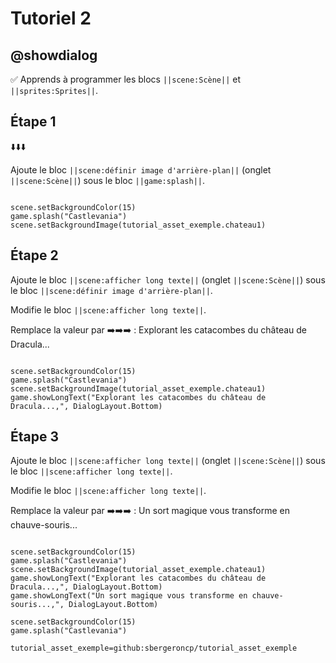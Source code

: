 # Tutoriel 2

## @showdialog

✅ Apprends à programmer les blocs ``||scene:Scène||`` et ``||sprites:Sprites||``.

## Étape 1

⬇️⬇️⬇️

Ajoute le bloc ``||scene:définir image d'arrière-plan||`` (onglet ``||scene:Scène||``) sous le bloc ``||game:splash||``.

```blocks

scene.setBackgroundColor(15)
game.splash("Castlevania")
scene.setBackgroundImage(tutorial_asset_exemple.chateau1)
```

## Étape 2

Ajoute le bloc ``||scene:afficher long texte||`` (onglet ``||scene:Scène||``) sous le bloc ``||scene:définir image d'arrière-plan||``.

Modifie le bloc ``||scene:afficher long texte||``.

Remplace la valeur par ➡️➡️➡️ : Explorant les catacombes du château de Dracula...

```blocks

scene.setBackgroundColor(15)
game.splash("Castlevania")
scene.setBackgroundImage(tutorial_asset_exemple.chateau1)
game.showLongText("Explorant les catacombes du château de Dracula...,", DialogLayout.Bottom)

```

## Étape 3

Ajoute le bloc ``||scene:afficher long texte||`` (onglet ``||scene:Scène||``) sous le bloc ``||scene:afficher long texte||``.

Modifie le bloc ``||scene:afficher long texte||``.

Remplace la valeur par ➡️➡️➡️ : Un sort magique vous transforme en chauve-souris...

```blocks

scene.setBackgroundColor(15)
game.splash("Castlevania")
scene.setBackgroundImage(tutorial_asset_exemple.chateau1)
game.showLongText("Explorant les catacombes du château de Dracula...,", DialogLayout.Bottom)
game.showLongText("Un sort magique vous transforme en chauve-souris...,", DialogLayout.Bottom)

```

```template
scene.setBackgroundColor(15)
game.splash("Castlevania")
```

```package
tutorial_asset_exemple=github:sbergeroncp/tutorial_asset_exemple
```